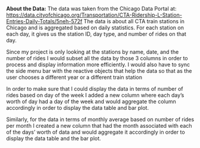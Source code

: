 **About the Data:**
The data was taken from the Chicago Data Portal at: https://data.cityofchicago.org/Transportation/CTA-Ridership-L-Station-Entries-Daily-Totals/5neh-572f
The data is about all CTA train stations in Chicago and is aggregated based on daily statistics. For each station on each day, it gives us the station ID, day type, and number of rides on that day. 

Since my project is only looking at the stations by name, date, and the number of rides I would subset all the data by those 3 columns in order to process and display information more efficiently. I would also have to sync the side menu bar with the reactive objects that help the data so that as the user chooses a different year or a different train station 

In order to make sure that I could display the data in terms of number of rides based on day of the week I added a new column where each day’s worth of day had a day of the week and would aggregate the column accordingly in order to display the data table and bar plot. 

Similarly, for the data in terms of monthly average based on number of rides per month I created a new column that had the month associated with each of the days’ worth of data and would aggregate it accordingly in order to display the data table and the bar plot. 
